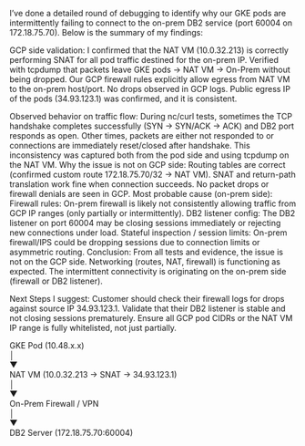 I’ve done a detailed round of debugging to identify why our GKE pods are intermittently failing to connect to the on-prem DB2 service (port 60004 on 172.18.75.70). Below is the summary of my findings:

GCP side validation:
I confirmed that the NAT VM (10.0.32.213) is correctly performing SNAT for all pod traffic destined for the on-prem IP.
Verified with tcpdump that packets leave GKE pods → NAT VM → On-Prem without being dropped.
Our GCP firewall rules explicitly allow egress from NAT VM to the on-prem host/port. No drops observed in GCP logs.
Public egress IP of the pods (34.93.123.1) was confirmed, and it is consistent.

Observed behavior on traffic flow:
During nc/curl tests, sometimes the TCP handshake completes successfully (SYN → SYN/ACK → ACK) and DB2 port responds as open.
Other times, packets are either not responded to or connections are immediately reset/closed after handshake.
This inconsistency was captured both from the pod side and using tcpdump on the NAT VM.
Why the issue is not on GCP side:
Routing tables are correct (confirmed custom route 172.18.75.70/32 → NAT VM).
SNAT and return-path translation work fine when connection succeeds.
No packet drops or firewall denials are seen in GCP.
Most probable cause (on-prem side):
Firewall rules: On-prem firewall is likely not consistently allowing traffic from GCP IP ranges (only partially or intermittently).
DB2 listener config: The DB2 listener on port 60004 may be closing sessions immediately or rejecting new connections under load.
Stateful inspection / session limits: On-prem firewall/IPS could be dropping sessions due to connection limits or asymmetric routing.
Conclusion:
From all tests and evidence, the issue is not on the GCP side. Networking (routes, NAT, firewall) is functioning as expected. The intermittent connectivity is originating on the on-prem side (firewall or DB2 listener).

Next Steps I suggest:
Customer should check their firewall logs for drops against source IP 34.93.123.1.
Validate that their DB2 listener is stable and not closing sessions prematurely.
Ensure all GCP pod CIDRs or the NAT VM IP range is fully whitelisted, not just partially.

GKE Pod (10.48.x.x)  
      │  
      ▼  
NAT VM (10.0.32.213 → SNAT → 34.93.123.1)  
      │  
      ▼  
On-Prem Firewall / VPN  
      │  
      ▼  
DB2 Server (172.18.75.70:60004)